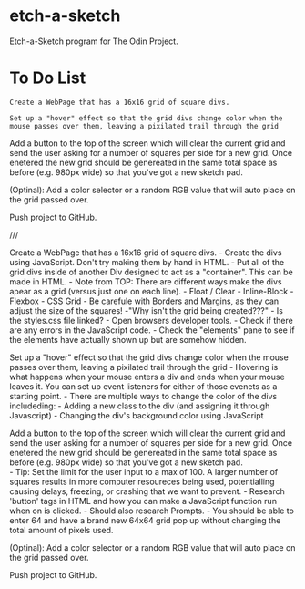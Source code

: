 # etch-a-sketch
Etch-a-Sketch program for The Odin Project.


# To Do List
    Create a WebPage that has a 16x16 grid of square divs.

    Set up a "hover" effect so that the grid divs change color when the mouse passes over them, leaving a pixilated trail through the grid

Add a button to the top of the screen which will clear the current grid and send the user asking for a number of squares per side for a new grid. Once enetered the new grid should be genereated in the same total space as before (e.g. 980px wide) so that you've got a new sketch pad.  

(Optinal): Add a color selector or a random RGB value that will auto place on the grid passed over.

Push project to GitHub.





///

Create a WebPage that has a 16x16 grid of square divs. 
    - Create the divs using JavaScript. Don't try making them by hand in HTML.
    - Put all of the grid divs inside of another Div designed to act as a "container". This can be made in HTML.
    - Note from TOP: There are different ways make the divs apear as a grid (versus just one on each line).
        - Float / Clear
        - Inline-Block
        - Flexbox
        - CSS Grid
    - Be carefule with Borders and Margins, as they can adjust the size of the squares!
    -"Why isn't the grid being created???"
        - Is the styles.css file linked?
        - Open browsers developer tools.
        - Check if there are any errors in the JavaScript code.
        - Check the "elements" pane to see if the elements have actually shown up but are somehow hidden.


Set up a "hover" effect so that the grid divs change color when the mouse passes over them, leaving a pixilated trail through the grid
    - Hovering is what happens when your mouse enters a div and ends when your mouse leaves it. You can set up event listeners for    either of those evenets as a starting point.
    - There are multiple ways to change the color of the divs includeding:
        - Adding a new class to the div (and assigning it through Javascript)
        - Changing the div's background color using JavaScript


Add a button to the top of the screen which will clear the current grid and send the user asking for a number of squares per side for a new grid. Once enetered the new grid should be genereated in the same total space as before (e.g. 980px wide) so that you've got a new sketch pad.  
    - Tip: Set the limit for the user input to a max of 100. A larger number of squares results in more computer resoureces being used, potentialling causing delays, freezing, or crashing that we want to prevent.
    - Research 'button' tags in HTML and how you can make a JavaScript function run when on is clicked.
    - Should also research Prompts.
    - You should be able to enter 64 and have a brand new 64x64 grid pop up without changing the total amount of pixels used.



(Optinal): Add a color selector or a random RGB value that will auto place on the grid passed over.

Push project to GitHub.